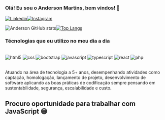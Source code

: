 ### Olá! Eu sou o Anderson Martins, bem vindos! 👋

[![Linkedin](https://img.shields.io/badge/LinkedIn-0077B5?style=for-the-badge&logo=linkedin&logoColor=white)](https://www.linkedin.com/in/anderson-martins-dev/)[![Instagram](https://img.shields.io/badge/Instagram-E4405F?style=for-the-badge&logo=instagram&logoColor=white)](https://www.instagram.com/_andersonmm/)

![Anderson GitHub stats](https://github-readme-stats.vercel.app/api?username=andersonmg89&show_icons=true&theme=dracula)[![Top Langs](https://github-readme-stats.vercel.app/api/top-langs/?username=andersonmg89&layout=compact)](https://github.com/anuraghazra/github-readme-stats)

### Técnologias que eu utilizo no meu dia a dia

<div style="display: inline_block"><br />
  <img align="center" src="https://img.shields.io/badge/HTML-239120?style=for-the-badge&logo=html5&logoColor=white" style="" alt="html5" />
  <img align="center" src="https://img.shields.io/badge/CSS-239120?&style=for-the-badge&logo=css3&logoColor=white" style="" alt="css" />
  <img align="center" src="https://img.shields.io/badge/Bootstrap-563D7C?style=for-the-badge&logo=bootstrap&logoColor=white" style="" alt="bootstrap" />
  <img align="center" src="https://img.shields.io/badge/JavaScript-F7DF1E?style=for-the-badge&logo=javascript&logoColor=black" style="" alt="javascript" />
  <img align="center" src="https://img.shields.io/badge/TypeScript-007ACC?style=for-the-badge&logo=typescript&logoColor=white" style="" alt="typescript" />
  <img align="center" src="https://img.shields.io/badge/React-20232A?style=for-the-badge&logo=react&logoColor=61DAFB" style="" alt="react" />
  <img align="center" src="https://img.shields.io/badge/PHP-777BB4?style=for-the-badge&logo=php&logoColor=white" style="" alt="php" />
</div><br />

Atuando na área de tecnologia a 5+ anos, desempenhando atividades como captação, homologação, lançamento de projeto, desenvolvimento de software aplicando as boas práticas de codificação sempre pensando em sustentabilidade, segurança, escalabilidade e custo. 

## Procuro oportunidade para trabalhar com JavaScript 😁

